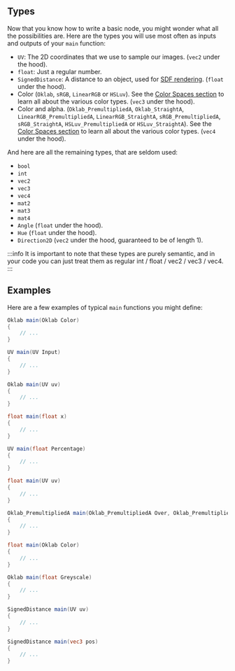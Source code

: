
## Types

Now that you know how to write a basic node, you might wonder what all the possibilities are. Here are the types you will use most often as inputs and outputs of your `main` function:

- `UV`: The 2D coordinates that we use to sample our images. (`vec2` under the hood).
- `float`: Just a regular number.
- `SignedDistance`: A distance to an object, used for [SDF rendering](https://youtu.be/PGtv-dBi2wE). (`float` under the hood).
- Color (`Oklab`, `sRGB`, `LinearRGB` or `HSLuv`). See the [Color Spaces section](40-Color%20Spaces.md) to learn all about the various color types. (`vec3` under the hood).
- Color and alpha. (`Oklab_PremultipliedA`, `Oklab_StraightA`, `LinearRGB_PremultipliedA`, `LinearRGB_StraightA`, `sRGB_PremultipliedA`, `sRGB_StraightA`, `HSLuv_PremultipliedA` or `HSLuv_StraightA`). See the [Color Spaces section](40-Color%20Spaces.md) to learn all about the various color types. (`vec4` under the hood).

And here are all the remaining types, that are seldom used:
- `bool`
- `int`
- `vec2`
- `vec3`
- `vec4`
- `mat2`
- `mat3`
- `mat4`
- `Angle` (`float` under the hood).
- `Hue` (`float` under the hood).
- `Direction2D` (`vec2` under the hood, guaranteed to be of length 1).

:::info
It is important to note that these types are purely semantic, and in your code you can just treat them as regular int / float / vec2 / vec3 / vec4.
:::

## Examples

Here are a few examples of typical `main` functions you might define:

```glsl title="Color Transformation"
Oklab main(Oklab Color)
{
    // ...
}
```

```glsl title="2D Modifier (Zoom, Distortion, ...)"
UV main(UV Input)
{
    // ...
}
```

```glsl title="Image"
Oklab main(UV uv)
{
    // ...
}
```

```glsl title="Math function"
float main(float x)
{
    // ...
}
```

```glsl title="Parametric curve"
UV main(float Percentage)
{
    // ...
}
```

```glsl title="Mask"
float main(UV uv)
{
    // ...
}
```

```glsl title="Blend Mode"
Oklab_PremultipliedA main(Oklab_PremultipliedA Over, Oklab_PremultipliedA Under)
{
    // ...
}
```

```glsl title="Black & White"
float main(Oklab Color)
{
    // ...
}
```

```glsl title="Colorizer"
Oklab main(float Greyscale)
{
    // ...
}
```

```glsl title="SDF 2D"
SignedDistance main(UV uv)
{
    // ...
}
```

```glsl title="SDF 3D"
SignedDistance main(vec3 pos)
{
    // ...
}
```